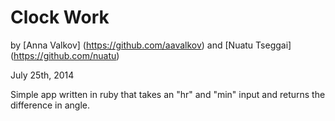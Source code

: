 Clock Work
==========

by [Anna Valkov] (https://github.com/aavalkov) and [Nuatu Tseggai] (https://github.com/nuatu)

July 25th, 2014

Simple app written in ruby that takes an "hr" and "min" input and returns the difference in angle. 



